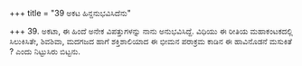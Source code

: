 +++
title = "39 ಅಕಟ ಹಿನ್ದನುಭವಿಸಿದೆನು"

+++
39. ಅಕಟಾ, ಈ ಹಿಂದೆ ಅನೇಕ ವಿಪತ್ತುಗಳನ್ನು ನಾನು ಅನುಭವಿಸಿದ್ದೆ. ವಿಧಿಯು ಈ ರೀತಿಯ ಮಹಾಕಂಟಕದಲ್ಲಿ ಸಿಲುಕಿಸಿತೇ, ಶಿವಶಿವಾ, ಮದಗಜದ ಹಾಗೆ ಶಕ್ತಿಶಾಲಿಯಾದ ಈ ಭೀಮನ ಪರಾಕ್ರಮ ಕಾಡಿನ ಈ ಹಾವಿನೊಡನೆ ಮಸುಕಿತೆ ? ಎಂದು ನಿಟ್ಟುಸಿರು ಬಿಟ್ಟನು.